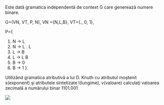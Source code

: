 Este dată gramatica independentă de context G care generează numere binare.

G=(VN, VT, P, N), VN  ={N,L,B}, VT={., 0, 1},    

P={ 

1. N → L         
2. N → L . L     
3. L → B    
4. L → L B    
5. B → 0         
6. B → 1 
}.

Utilizând  gramatica atributivă a lui D. Knuth cu atributul moştenit s(exponent) şi  atributele sintetizate l(lungime), v(valoare)  calculaţi valoarea zecimală a numărului binar 1101.001   

![](2.png)
